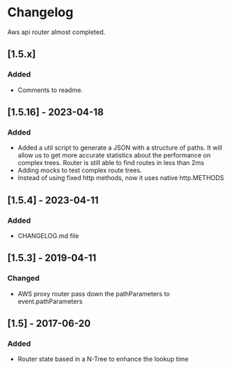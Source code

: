 # Changelog

Aws api router almost completed.
## [1.5.x]

### Added

- Comments to readme.

## [1.5.16] - 2023-04-18

### Added

- Added a util script to generate a JSON with a structure of paths. It will allow us to get more accurate statistics about the performance on complex trees. Router is still able to find routes in less than 2ms
- Adding mocks to test complex route trees.
- Instead of using fixed http methods, now it uses native http.METHODS

## [1.5.4] - 2023-04-11

### Added

- CHANGELOG.md file

## [1.5.3] - 2019-04-11

### Changed

- AWS proxy router pass down the pathParameters to event.pathParameters

## [1.5] - 2017-06-20

### Added

- Router state based in a N-Tree to enhance the lookup time
